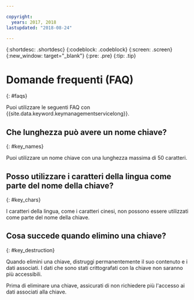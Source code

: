 ```yaml
---

copyright:
  years: 2017, 2018
lastupdated: "2018-08-24"

---
```


{:shortdesc: .shortdesc}
{:codeblock: .codeblock}
{:screen: .screen}
{:new_window: target="_blank"}
{:pre: .pre}
{:tip: .tip}

# Domande frequenti (FAQ)
{: #faqs}

Puoi utilizzare le seguenti FAQ con {{site.data.keyword.keymanagementservicelong}}.

## Che lunghezza può avere un nome chiave?
{: #key_names}

Puoi utilizzare un nome chiave con una lunghezza massima di 50 caratteri.
   
## Posso utilizzare i caratteri della lingua come parte del nome della chiave?
{: #key_chars}

I caratteri della lingua, come i caratteri cinesi, non possono essere utilizzati come parte del nome della chiave.

## Cosa succede quando elimino una chiave?
{: #key_destruction}

Quando elimini una chiave, distruggi permanentemente il suo contenuto e i dati associati. I dati che sono stati crittografati con la chiave non saranno più accessibili. 

Prima di eliminare una chiave, assicurati di non richiedere più l'accesso ai dati associati alla chiave. 


